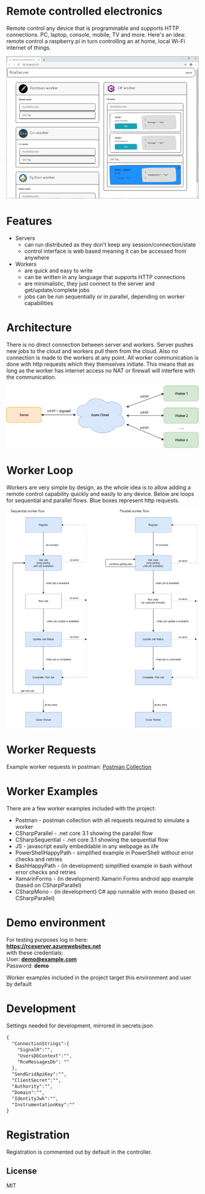 # Remote controlled electronics
Remote control any device that is programmable and supports HTTP connections. PC, laptop, console, mobile, TV and more. Here's an idea: remote control a raspberry pi in turn controlling an at home, local Wi-Fi internet of things.

![](/docs/rceserver.png)

# Features
- Servers
	- can run distributed as they don't keep any session/connection/state
	- control interface is web based meaning it can be accessed from anywhere
- Workers
	- are quick and easy to write
	- can be written in any language that supports HTTP connections
	- are minimalistic, they just connect to the server and get/update/complete jobs
	- jobs can be run sequentially or in parallel, depending on worker capabilities

# Architecture
There is no direct connection between server and workers. Server pushes new jobs to the cloud and workers pull them from the cloud. Also no connection is made to the workers at any point. All worker communication is done with http requests which they themselves initiate. This means that as long as the worker has internet access no NAT or firewall will interfere with the communication.

![](/docs/rcearch.png)

# Worker Loop
Workers are very simple by design, as the whole idea is to allow adding a remote control capability quickly and easily to any device. Below are loops for sequential and parallel flows. Blue boxes represent http requests.

![](/docs/rceworkerflow.png)

# Worker Requests
Example worker requests in postman: [Postman Collection](/src/Workers/Postman/postman-worker.json "Postman Collection")

# Worker Examples
There are a few worker examples included with the project:
- Postman - postman collection with all requests required to simulate a worker
- CSharpParallel - .net core 3.1 showing the parallel flow
- CSharpSequential - .net core 3.1 showing the sequential flow
- JS - javascript easily embeddable in any webpage as iife
- PowerShellHappyPath - simplified example in PowerShell without error checks and retries
- BashHappyPath - (in development) simplified example in bash without error checks and retries
- XamarinForms - (in development) Xamarin Forms android app example (based on CSharpParallel)
- CSharpMono - (in development) C# app runnable with mono (based on CSharpParallel)

# Demo environment
For testing purposes log in here:  
**https://rceserver.azurewebsites.net**  
with these credentials:  
User: **demo@example.com**  
Password: **demo**  

Worker examples included in the project target this environment and user by default

# Development
Settings needed for development, mirrored in secrets.json
```
{
  "ConnectionStrings":{
    "SignalR":"",
    "UsersDbContext":"",
	"RceMessagesDb": ""
  },
  "SendGridApiKey":"",
  "ClientSecret":"",
  "Authority":"",
  "Domain":"",
  "IdentityJwk":"",
  "InstrumentationKey":""
}
```

# Registration
Registration is commented out by default in the controller.

License
----
MIT